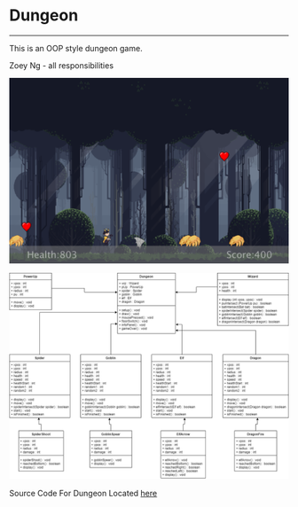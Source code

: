 # Dungeon

---

This is an OOP style dungeon game.

Zoey Ng - all responsibilities

![Dungeon](https://github.com/Zoeyng9616/CP_Portfolio/blob/gh-pages/images/Dungeon.png?raw=true)

![DungeonUML](https://github.com/Zoeyng9616/dungeon/blob/main/images/UML.png?raw=true)

Source Code For Dungeon Located [here](https://github.com/Zoeyng9616/dungeon/tree/main/src/Dungeon)
